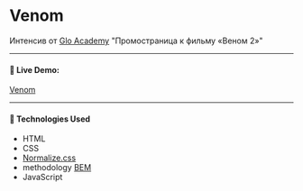 # Venom
Интенсив от [Glo Academy](https://glo.academy/) "Промостраница к фильму «Веном 2»"
___

#### :link: Live Demo: 
[Venom](https://alexsanders-git.github.io/Venom/)
___

#### :rocket: Technologies Used

* HTML
* CSS
* [Normalize.css](https://necolas.github.io/normalize.css/)
* methodology [BEM](https://en.bem.info/)
* JavaScript
